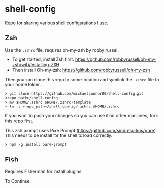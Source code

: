 # shell-config

Repo for sharing various shell configurations I use. 

## Zsh

Use the `.zshrc` file, requires oh-my-zsh by robby russel. 

- To get started, install Zsh first: https://github.com/robbyrussell/oh-my-zsh/wiki/Installing-ZSH
- Then install Oh-my-zsh: https://github.com/robbyrussell/oh-my-zsh

Then you can clone this repo to some location and symlink the `.zshrc` file to your home folder.

```
> git clone https://github.com/michaelconnor00/shell-config.git <repo_path>/shell-config
> mv $HOME/.zshrc $HOME/.zshrc-template
> ln -s <repo_path>/shell-config/.zshrc $HOME/.zshrc
```

If you want to push your changes so you can use it on other machines, fork this repo first. 

This zsh prompt uses Pure Prompt (https://github.com/sindresorhus/pure). This needs to be install for the shell to load correctly.

```
> npm -g install pure-prompt
```


## Fish

Requires Fisherman for install plugins.

To Continue.
